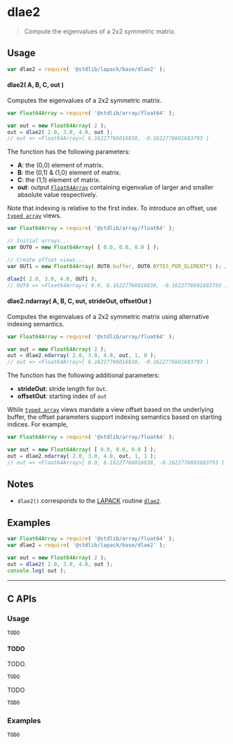 <!--

@license Apache-2.0

Copyright (c) 2024 The Stdlib Authors.

Licensed under the Apache License, Version 2.0 (the "License");
you may not use this file except in compliance with the License.
You may obtain a copy of the License at

   http://www.apache.org/licenses/LICENSE-2.0

Unless required by applicable law or agreed to in writing, software
distributed under the License is distributed on an "AS IS" BASIS,
WITHOUT WARRANTIES OR CONDITIONS OF ANY KIND, either express or implied.
See the License for the specific language governing permissions and
limitations under the License.

-->

# dlae2

> Compute the eigenvalues of a 2x2 symmetric matrix.

<section class = "usage">

## Usage

```javascript
var dlae2 = require( '@stdlib/lapack/base/dlae2' );
```

#### dlae2( A, B, C, out )

Computes the eigenvalues of a 2x2 symmetric matrix.

```javascript
var Float64Array = require( '@stdlib/array/float64' );

var out = new Float64Array( 2 );
out = dlae2( 2.0, 3.0, 4.0, out );
// out => <Float64Array>[ 6.16227766016838, -0.1622776601683793 ]
```

The function has the following parameters:

-   **A**: the (0,0) element of matrix.
-   **B**: the (0,1) & (1,0) element of matrix.
-   **C**: the (1,1) element of matrix.
-   **out**: output [`Float64Array`][mdn-float64array] containing eigenvalue of larger and smaller absolute value respectively.

Note that indexing is relative to the first index. To introduce an offset, use [`typed array`][mdn-typed-array] views.

<!-- eslint-disable stdlib/capitalized-comments -->

```javascript
var Float64Array = require( '@stdlib/array/float64' );

// Initial arrays...
var OUT0 = new Float64Array( [ 0.0, 0.0, 0.0 ] );

// Create offset views...
var OUT1 = new Float64Array( OUT0.buffer, OUT0.BYTES_PER_ELEMENT*1 ); // start at 2nd element

dlae2( 2.0, 3.0, 4.0, OUT1 );
// OUT0 => <Float64Array>[ 0.0, 6.16227766016838, -0.1622776601683793 ]
```

#### dlae2.ndarray( A, B, C, out, strideOut, offsetOut )

Computes the eigenvalues of a 2x2 symmetric matrix using alternative indexing semantics.

```javascript
var Float64Array = require( '@stdlib/array/float64' );

var out = new Float64Array( 2 );
out = dlae2.ndarray( 2.0, 3.0, 4.0, out, 1, 0 );
// out => <Float64Array>[ 6.16227766016838, -0.1622776601683793 ]
```

The function has the following additional parameters:

-   **strideOut**: stride length for `Out`.
-   **offsetOut**: starting index of `out`

While [`typed array`][mdn-typed-array] views mandate a view offset based on the underlying buffer, the offset parameters support indexing semantics based on starting indices. For example,

```javascript
var Float64Array = require( '@stdlib/array/float64' );

var out = new Float64Array( [ 0.0, 0.0, 0.0 ] );
out = dlae2.ndarray( 2.0, 3.0, 4.0, out, 1, 1 );
// out => <Float64Array>[ 0.0, 6.16227766016838, -0.1622776601683793 ]
```

</section>

<!-- /.usage -->

<section class="notes">

## Notes

-   `dlae2()` corresponds to the [LAPACK][lapack] routine [`dlae2`][lapack-dlae2].

</section>

<!-- /.notes -->

<section class="examples">

## Examples

<!-- eslint no-undef: "error" -->

```javascript
var Float64Array = require( '@stdlib/array/float64' );
var dlae2 = require( '@stdlib/lapack/base/dlae2' );

var out = new Float64Array( 2 );
out = dlae2( 2.0, 3.0, 4.0, out );
console.log( out );
```

</section>

<!-- /.examples -->

<!-- C interface documentation. -->

* * *

<section class="c">

## C APIs

<!-- Section to include introductory text. Make sure to keep an empty line after the intro `section` element and another before the `/section` close. -->

<section class="intro">

</section>

<!-- /.intro -->

<!-- C usage documentation. -->

<section class="usage">

### Usage

```c
TODO
```

#### TODO

TODO.

```c
TODO
```

TODO

```c
TODO
```

</section>

<!-- /.usage -->

<!-- C API usage notes. Make sure to keep an empty line after the `section` element and another before the `/section` close. -->

<section class="notes">

</section>

<!-- /.notes -->

<!-- C API usage examples. -->

<section class="examples">

### Examples

```c
TODO
```

</section>

<!-- /.examples -->

</section>

<!-- /.c -->

<!-- Section for related `stdlib` packages. Do not manually edit this section, as it is automatically populated. -->

<section class="related">

</section>

<!-- /.related -->

<!-- Section for all links. Make sure to keep an empty line after the `section` element and another before the `/section` close. -->

<section class="links">

[lapack]: https://www.netlib.org/lapack/explore-html/

[lapack-dlae2]: https://www.netlib.org/lapack/explore-html/d7/dea/group__lae2_ga44e727d32752c2fa22d7deaff099249b.html#ga44e727d32752c2fa22d7deaff099249b

[mdn-float64array]: https://developer.mozilla.org/en-US/docs/Web/JavaScript/Reference/Global_Objects/Float64Array

[mdn-typed-array]: https://developer.mozilla.org/en-US/docs/Web/JavaScript/Reference/Global_Objects/TypedArray

</section>

<!-- /.links -->
